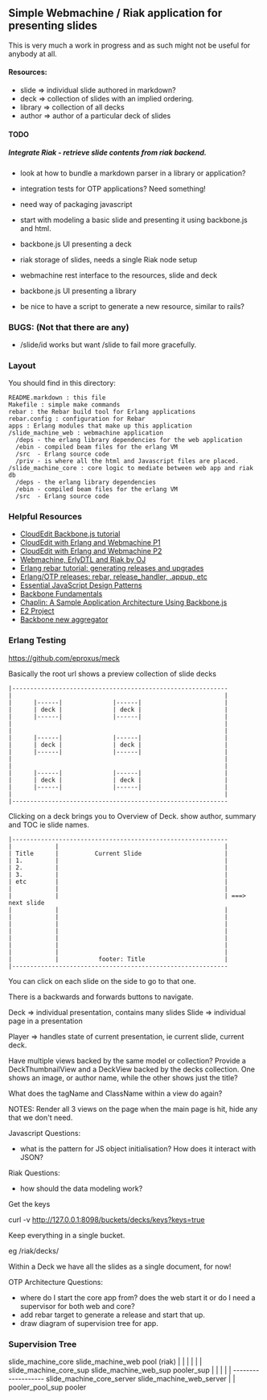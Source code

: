 ## Simple Webmachine / Riak application for presenting slides

This is very much a work in progress and as such might not be useful for anybody
at all.

#### Resources:

* slide => individual slide authored in markdown?
* deck  => collection of slides with an implied ordering.
* library => collection of all decks
* author => author of a particular deck of slides

#### TODO
##### Integrate Riak - retrieve slide contents from riak backend.

* look at how to bundle a markdown parser in a library or application?

* integration tests for OTP applications? Need something!
* need way of packaging javascript
* start with modeling a basic slide and presenting it using backbone.js and
  html.
* backbone.js UI presenting a deck
* riak storage of slides, needs a single Riak node setup
* webmachine rest interface to the resources, slide and deck
* backbone.js UI presenting a library
* be nice to have a script to generate a new resource, similar to rails?

### BUGS: (Not that there are any)

* /slide/id works but want /slide to fail more gracefully.


### Layout
You should find in this directory:

    README.markdown : this file
    Makefile : simple make commands
    rebar : the Rebar build tool for Erlang applications
    rebar.config : configuration for Rebar
    apps : Erlang modules that make up this application
    /slide_machine_web : webmachine application
      /deps - the erlang library dependencies for the web application
      /ebin - compiled beam files for the erlang VM
      /src  - Erlang source code
      /priv - is where all the html and Javascript files are placed.
    /slide_machine_core : core logic to mediate between web app and riak db
      /deps - the erlang library dependencies
      /ebin - compiled beam files for the erlang VM
      /src  - Erlang source code

### Helpful Resources
 * [CloudEdit Backbone.js tutorial](http://www.jamesyu.org/2011/01/27/cloudedit-a-backbone-js-tutorial-by-example/)
 * [CloudEdit with Erlang and Webmachine P1](http://blog.erlware.org/2011/02/08/ecloudedit-erlang-webmachine-and-backbone-js/)
 * [CloudEdit with Erlang and Webmachine P2](http://blog.erlware.org/2011/02/12/ecloudedit-part-2-couchdb/)
 * [Webmachine, ErlyDTL and Riak by OJ](http://buffered.io/2010/10/13/webmachine-erlydtl-and-riak-part-3/)
 * [Erlang rebar tutorial: generating releases and upgrades](http://www.metabrew.com/article/erlang-rebar-tutorial-generating-releases-upgrades)
 * [Erlang/OTP releases: rebar, release_handler, .appup, etc](http://www.metabrew.com/article/erlangotp-releases-rebar-release_handler-appup-etc)
 * [Essential JavaScript Design Patterns](https://github.com/addyosmani/essential-js-design-patterns)
 * [Backbone Fundamentals](https://github.com/addyosmani/backbone-fundamentals)
 * [Chaplin: A Sample Application Architecture Using Backbone.js](https://github.com/moviepilot/chaplin)
 * [E2 Project](http://e2project.org/otp_primer.html)
 * [Backbone new aggregator](http://blog.topics.io/2012/03/15/how-build-news-aggregator-backbonejs-part-1/)

### Erlang Testing ###

 https://github.com/eproxus/meck

Basically the root url shows a preview collection of slide decks


    |------------------------------------------------------------
    |                                                           |
    |      |------|              |------|                       |
    |      | deck |              | deck |                       |
    |      |------|              |------|                       |
    |                                                           |
    |                                                           |
    |      |------|              |------|                       |
    |      | deck |              | deck |                       |
    |      |------|              |------|                       |
    |                                                           |
    |                                                           |
    |      |------|              |------|                       |
    |      | deck |              | deck |                       |
    |      |------|              |------|                       |
    |                                                           |
    |------------------------------------------------------------


Clicking on a deck brings you to Overview of Deck.
 show author, summary and TOC ie slide names.

    |------------------------------------------------------------
    |            |                                              |
    | Title      |          Current Slide                       |
    | 1.         |                                              |
    | 2.         |                                              |
    | 3.         |                                              |
    | etc        |                                              |
    |            |                                              |
    |            |                                              | ===> next slide
    |            |                                              |
    |            |                                              |
    |            |                                              |
    |            |                                              |
    |            |                                              |
    |            |                                              |
    |            |                                              |
    |            |           footer: Title                      |
    |------------------------------------------------------------

You can click on each slide on the side to go to that one.

There is a backwards and forwards buttons to navigate.

Deck => individual presentation, contains many slides
Slide => individual page in a presentation

Player => handles state of current presentation, ie current slide, current deck.

Have multiple views backed by the same model or collection? Provide a
DeckThumbnailView and a DeckView backed by the decks collection. One shows an
image, or author name, while the other shows just the title?

What does the tagName and ClassName within a view do again?

 NOTES:
Render all 3 views on the page when the main page is hit, hide any that we
don't need.

 Javascript Questions:

 - what is the pattern for JS object initialisation? How does it interact with JSON?

 Riak Questions:

- how  should the data modeling work?




Get the keys

curl -v http://127.0.0.1:8098/buckets/decks/keys?keys=true


Keep everything in a single bucket.

eg /riak/decks/

Within a Deck we have all the slides as a single document, for now!

 OTP Architecture Questions:
 - where do I start the core app from? does the web start it or do I need a
   supervisor for both web and core?
 - add rebar target to generate a release and start that up.
 - draw diagram of supervision tree for app.


### Supervision Tree

 slide_machine_core                  slide_machine_web              pool (riak)
       |                                    |                          |
       |                                    |                          |
 slide_machine_core_sup              slide_machine_web_sup         pooler_sup
       |                                    |                          |
       |                                    |                       -------------------
 slide_machine_core_server           slide_machine_web_server       |                 |
                                                                 pooler_pool_sup  pooler
